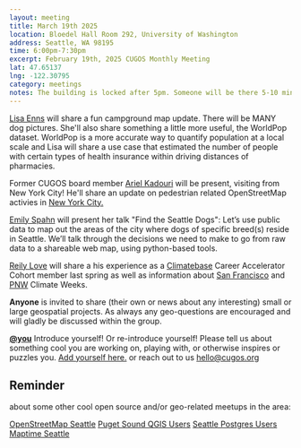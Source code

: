```yaml
---
layout: meeting
title: March 19th 2025
location: Bloedel Hall Room 292, University of Washington
address: Seattle, WA 98195
time: 6:00pm-7:30pm
excerpt: February 19th, 2025 CUGOS Monthly Meeting
lat: 47.65137
lng: -122.30795
category: meetings
notes: The building is locked after 5pm. Someone will be there 5-10 minutes until 6pm to let us in. If you see nobody around and can't access, call the phone number posted at the door to be let in. We will adjourn to the College Inn Pub for a happy hour after the meeting!
---
```


[Lisa Enns](https://www.ennsanalytics.com/) will share a fun campground map update. There will be MANY dog pictures. She'll also share something a little more useful, the WorldPop dataset. WorldPop is a more accurate way to quantify population at a local scale and Lisa will share a use case that estimated the number of people with certain types of health insurance within driving distances of pharmacies.

Former CUGOS board member [Ariel Kadouri](https://arielsartistry.com/) will be present, visiting from New York City! He'll share an update on pedestrian related OpenStreetMap activies in [New York City.](https://wiki.openstreetmap.org/wiki/New_York_City)

[Emily Spahn](https://github.com/eyspahn) will present her talk "Find the Seattle Dogs": Let’s use public data to map out the areas of the city where dogs of specific breed(s) reside in Seattle. We’ll talk through the decisions we need to make to go from raw data to a shareable web map, using python-based tools.

[Reily Love](https://www.linkedin.com/in/reilylove/) will share a his experience as a [Climatebase](https://climatebase.org/) Career Accelerator Cohort member last spring as well as information about [San Francisco](https://www.sfclimateweek.org/) and [PNW](https://pnwclimateweek.org/) Climate Weeks. 

**Anyone** is invited to share (their own or news about any interesting) small or large geospatial projects. As always any geo-questions are encouraged and will gladly be discussed within the group.

**[@you](http://cugos.org/people/)** Introduce yourself! Or re-introduce yourself! Please tell us about something cool you are working on, playing with, or otherwise inspires or puzzles you. [Add yourself here.](https://github.com/cugos/cugos.github.com/blob/main/meetings/_posts/2025-03-19-cugos_monthly.md) or reach out to us hello@cugos.org

## Reminder

about some other cool open source and/or geo-related meetups in the area:

[OpenStreetMap Seattle](https://www.meetup.com/OpenStreetMap-Seattle/)
[Puget Sound QGIS Users](https://www.meetup.com/Puget-Sound-QGIS-Users-Group/)
[Seattle Postgres Users](https://www.meetup.com/Seattle-Postgres/)
[Maptime Seattle](https://www.meetup.com/MaptimeSEA/)
